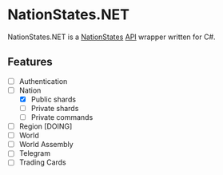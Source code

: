 # NationStates.NET

NationStates.NET is a [NationStates](https://nationstates.net) [API](https://nationstates.net/pages/api) wrapper written for C#.

## Features

- [ ] Authentication
- [ ] Nation
  - [X] Public shards
  - [ ] Private shards
  - [ ] Private commands
- [ ] Region [DOING]
- [ ] World
- [ ] World Assembly
- [ ] Telegram
- [ ] Trading Cards
